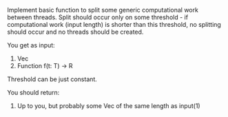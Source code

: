 Implement basic function to split some generic computational work between threads. 
Split should occur only on some threshold - if computational work (input length) is shorter than this threshold, 
no splitting should occur and no threads should be created.

You get as input: 

1. Vec<T>
2. Function f(t: T) -> R


Threshold can be just constant. 

You should return:
   1. Up to you, but probably some Vec of the same length as input(1)

